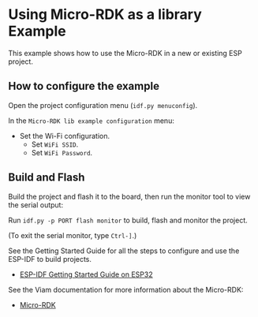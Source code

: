 # Using Micro-RDK as a library Example

This example shows how to use the Micro-RDK in a new or existing ESP project.

## How to configure the example

Open the project configuration menu (`idf.py menuconfig`).

In the `Micro-RDK lib example configuration` menu:

* Set the Wi-Fi configuration.
    * Set `WiFi SSID`.
    * Set `WiFi Password`.

## Build and Flash

Build the project and flash it to the board, then run the monitor tool to view the serial output:

Run `idf.py -p PORT flash monitor` to build, flash and monitor the project.

(To exit the serial monitor, type ``Ctrl-]``.)

See the Getting Started Guide for all the steps to configure and use the ESP-IDF to build projects.

* [ESP-IDF Getting Started Guide on ESP32](https://docs.espressif.com/projects/esp-idf/en/latest/esp32/get-started/index.html)

See the Viam documentation for more information about the Micro-RDK:

* [Micro-RDK](https://docs.viam.com/operate/get-started/other-hardware/micro-module/)
